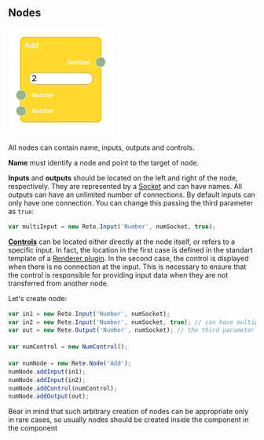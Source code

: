 Nodes
-

![node](assets/node.png)

All nodes can contain name, inputs, outputs and controls. 

**Name** must identify a node and point to the target of node.

**Inputs** and **outputs** should be located on the left and right of the node, respectively. They are represented by a [Socket](Sockets) and can have names. All outputs can have an unlimited number of connections. By default inputs can only have one connection. You can change this passing the third parameter as `true`:
```js
var multiInput = new Rete.Input('Number', numSocket, true); 
```

**[Controls](Controls)** can be located either directly at the node itself, or refers to a specific input. In fact, the location in the first case is defined in the standart template of a [Renderer plugin](Plugins#renderer). In the second case, the control is displayed when there is no connection at the input. This is necessary to ensure that the control is responsible for providing input data when they are not transferred from another node.

Let's create node:
```js 
var in1 = new Rete.Input('Number', numSocket); 
var in2 = new Rete.Input('Number', numSocket, true); // can have multiple connections
var out = new Rete.Output('Number', numSocket); // the third parameter must be false to deny multiple connections

var numControl = new NumControl();

var numNode = new Rete.Node('Add');
numNode.addInput(in1);
numNode.addInput(in2);
numNode.addControl(numControl);
numNode.addOutput(out);

```
Bear in mind that such arbitrary creation of nodes can be appropriate only in rare cases, so usually nodes should be created inside the component in the component